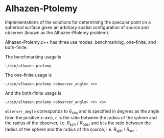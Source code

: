 # Alhazen-Ptolemy
Implementations of the solutions for determining the specular point on a spherical surface given an 
arbitrary spatial configuration of source and observer (known as the Alhazen-Ptolemy problem).

Alhazen-Ptolemy.c++ has three use modes: benchmarking, one-finite, and both-finite. 

The benchmarking usage is

```
~/bin/alhazen-ptolemy
```

The one-finite usage is 

```
~/bin/alhazen-ptolemy <observer_angle> <c>
```

And the both-finite usage is

```
~/bin/alhazen-ptolemy <observer_angle> <c> <b>
```

`observer_angle` corresponds to <i>&theta;</i><sub>obs</sub> and is specified in degrees as the angle from the positive <i>x</i>-axis, 
`c` is the ratio between the radius of the sphere and the radius of the observer, i.e. <i>R</i><sub>sph</sub> / <i>R</i><sub>obs</sub>,
and `b` is the ratio between the radius of the sphere and the radius of the source, i.e. <i>R</i><sub>sph</sub> / <i>R</i><sub>src</sub> .
